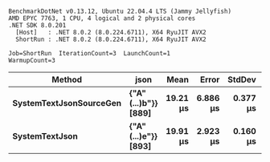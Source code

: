 ```

BenchmarkDotNet v0.13.12, Ubuntu 22.04.4 LTS (Jammy Jellyfish)
AMD EPYC 7763, 1 CPU, 4 logical and 2 physical cores
.NET SDK 8.0.201
  [Host]   : .NET 8.0.2 (8.0.224.6711), X64 RyuJIT AVX2
  ShortRun : .NET 8.0.2 (8.0.224.6711), X64 RyuJIT AVX2

Job=ShortRun  IterationCount=3  LaunchCount=1  
WarmupCount=3  

```
| Method                  | json                | Mean     | Error    | StdDev   | Min      | Max      | Gen0   | Allocated |
|------------------------ |-------------------- |---------:|---------:|---------:|---------:|---------:|-------:|----------:|
| **SystemTextJsonSourceGen** | **{&quot;A&quot;(...)b&quot;}} [889]** | **19.21 μs** | **6.886 μs** | **0.377 μs** | **18.89 μs** | **19.63 μs** | **0.0305** |   **3.19 KB** |
| **SystemTextJson**          | **{&quot;A&quot;(...)e&quot;}} [893]** | **19.91 μs** | **2.923 μs** | **0.160 μs** | **19.78 μs** | **20.09 μs** | **0.0305** |   **3.19 KB** |
